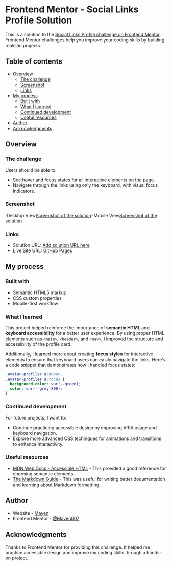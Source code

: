 # Frontend Mentor - Social Links Profile Solution

This is a solution to the [Social Links Profile challenge on Frontend Mentor](https://www.frontendmentor.io/challenges/social-links-profile-UG32l9m6dQ). Frontend Mentor challenges help you improve your coding skills by building realistic projects.

## Table of contents

- [Overview](#overview)
  - [The challenge](#the-challenge)
  - [Screenshot](#screenshot)
  - [Links](#links)
- [My process](#my-process)
  - [Built with](#built-with)
  - [What I learned](#what-i-learned)
  - [Continued development](#continued-development)
  - [Useful resources](#useful-resources)
- [Author](#author)
- [Acknowledgments](#acknowledgments)

## Overview

### The challenge

Users should be able to:

- See hover and focus states for all interactive elements on the page.
- Navigate through the links using only the keyboard, with visual focus indicators.

### Screenshot

!Desktop View[Screenshot of the solution](./assets/images/desktop-view.png)
!Mobile View[Screenshot of the solution](./assets/images/mobile-view.png)

### Links

- Solution URL: [Add solution URL here](https://www.frontendmentor.io/solutions/profile-card-links-css-PLRuS1LX_A)
- Live Site URL: [GitHub Pages](https://mayen007.github.io/Social-Links-Profile/)

## My process

### Built with

- Semantic HTML5 markup
- CSS custom properties
- Mobile-first workflow

### What I learned

This project helped reinforce the importance of **semantic HTML** and **keyboard accessibility** for a better user experience. By using proper HTML elements such as `<main>`, `<header>`, and `<nav>`, I improved the structure and accessibility of the profile card.

Additionally, I learned more about creating **focus styles** for interactive elements to ensure that keyboard users can easily navigate the links. Here’s a code snippet that demonstrates how I handled focus states:

```css
.avatar-profiles a:hover,
.avatar-profiles a:focus {
  background-color: var(--green);
  color: var(--grey-800);
}
```

### Continued development

For future projects, I want to:

- Continue practicing accessible design by improving ARIA usage and keyboard navigation.
- Explore more advanced CSS techniques for animations and transitions to enhance interactivity.

### Useful resources

- [MDN Web Docs - Accessible HTML](https://developer.mozilla.org/en-US/docs/Web/HTML/Element) - This provided a good reference for choosing semantic elements.
- [The Markdown Guide](https://www.markdownguide.org/) - This was useful for writing better documentation and learning about Markdown formatting.

## Author

- Website - [Mayen](https://github.com/Mayen007)
- Frontend Mentor - [@Mayen007](https://www.frontendmentor.io/profile/Mayen007)

## Acknowledgments

Thanks to Frontend Mentor for providing this challenge. It helped me practice accessible design and improve my coding skills through a hands-on project.
